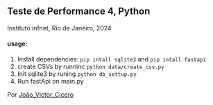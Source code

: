 ## Teste de Performance 4, Python
Instituto infnet, Rio de Janeiro, 2024

#### usage: 
 1. Install dependencies: `pip intall sqlite3` and `pip intall fastapi`
 2. create CSVs by runninc `python data/create_csv.py`
 3. Init sqlite3 by runing `python db_settup.py`
 4. Run fastApi on main.py

Por [João_Victor_Cicero](https://github.com/jvcmtr) 
